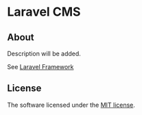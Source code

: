 # Laravel CMS

## About

Description will be added.

See [Laravel Framework](https://github.com/laravel/laravel)

## License

The software licensed under the [MIT license](https://opensource.org/licenses/MIT).
